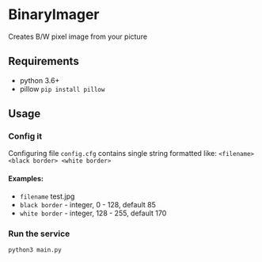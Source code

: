 # BinaryImager
Creates B/W pixel image from your picture

## Requirements
* python 3.6+
* pillow
`pip install pillow`

## Usage
### Config it
Configuring file `config.cfg` contains single string formatted like:
`<filename> <black border> <white border>  `

#### Examples:
* `filename` test.jpg
* `black border` - integer, 0 - 128, default 85
* `white border` - integer, 128 - 255, default 170

### Run the service
`python3 main.py`
